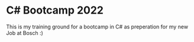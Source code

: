 # C# Bootcamp 2022

This is my training ground for a bootcamp in C# as preperation for my new Job at Bosch :)
